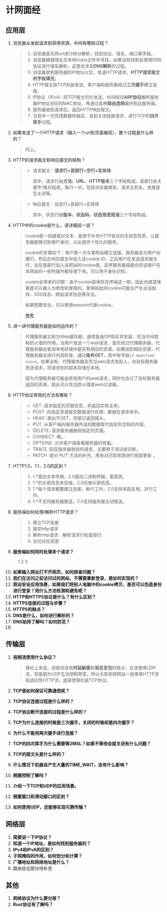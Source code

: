 # 计网面经

## 应用层

1. 浏览器从发起请求到获得资源，中间有哪些过程？
   
   > 1. 浏览器首先将url进行拆分解析，找到协议、域名、端口等字段。
   > 2. 浏览器根据域名去本地hosts文件中寻找，如果没有找到会使用DNS协议进行域名解析，这里会涉及**DNS解析**的过程。
   > 3. 浏览器拿到服务器的IP地址以后，发送HTTP请求，**HTTP请求报文的字段填充**。
   > 4. HTTP报文由TCP封装发送，客户端和服务器经过**三次握手**建立连接。
   > 5. IP协议（IPv4）将TCP报文切片发送，中间经过**ARP协议**解析服务器IP地址对应的MAC地址，再通过各种**路由选择**最终到达服务器。
   > 6. 服务器收到请求后，返回HTTP响应报文。
   > 7. 当其中一方完成数据传输后，发起关闭连接请求，进行TCP的**四次挥手**过程。
   > 
   > [](image/summary/1.1.png)

2. 如果发送了一个HTTP请求（输入一个url到页面展现），整个过程是什么样的？
   
   > 同上。
   > [](image/summary/1.1.png)


3. HTTP的请求报文和响应报文的结构？
   
   > - 请求报文：**请求行+首部行+空行+实体体**
   > 
   >     其中，请求行由**方法、URL、HTTP版本**三个字段构成。首部行由关键字/值对组成，每行一对，包括浏览器类型、请求主机名，连接是否关闭等。

   > - 响应报文：状态行+首部行+实体体
   > 
   >     其中，状态行由**版本、状态码、状态信息短语**三个字段构成。

4. HTTP中的cookie是什么，请详细说一说？
   
   > cookie是一段键值对文本，是用于补充HTTP协议的无状态性质，让服务器能够识别用户身份，以此提供个性化的服务。
   > 
   > cookie的步骤如下：用户第一次与某网站建立连接，服务器会为用户创建ID，然后在响应报文中加入该cookie ID，之后用户在发送请求报文时，会在首部行加入该网站的cookie值，这样服务器端就会将该用户在本网站的一些列操作都存储下来。可以用于身份识别。
   > 
   > cookie会带来的问题：由于cookie是保存在终端这一侧，因此也就意味着是可以被人为修改和冒用的。冒用和劫持cookie可能会产生会话劫持、XSS攻击、跨站请求伪造等攻击。
   > 
   > 如果想要安全，可以使用session代替cookie。

   > [参考](https://developer.mozilla.org/zh-CN/docs/Web/HTTP/Cookies)

5. 讲一讲代理服务器是如何运作的？
   
   > 代理服务器又称为Web缓存器，通常是由ISP购买并安装，充当中间商和防火墙的作用。当用户发送一个web请求，首先经过代理服务器，代理服务器会查询本地存储中是否有相应的资源，如果找到相应资源，代理服务器会进行内容检查，通过**条件GET**，其中有字段`if-modified-since`。如果没有，代理服务器会充当web请求发起人，向目标服务器发送请求，将请求到的副本存储在本地。
   > 
   > 因为代理服务器可能会修改用户的web请求，同时也会过了目标服务器返回的资源，因此可以充当防火墙或web过滤器。

6. HTTP协议常用的方法有哪些？
   > - GET :请求指定的页面信息，并返回实体主体。
   > - POST :向指定资源提交数据进行处理，数据在请求体中。
   > - HEAD :类似于GET，但是只返回报头。
   > - PUT :从客户端向服务器传送的数据取代指定的文档的内容。
   > - DELETE :请求服务器删除指定的页面。
   > - CONNECT :略。
   > - OPTIONS :允许客户端查看服务器的性能。
   > - TRACE :回显服务器收到的请求，主要用于测试或诊断。
   > - PATCH :是对 PUT 方法的补充，用来对已知资源进行局部更新 。

7. HTTP1.0，1.1，2.0的区别？
   > 1. 1.*面向文本传输，2.0面向二进制传输，更高效。
   > 2. 1.*的头部信息未压缩，2.0压缩头部信息。
   > 3. 1.*每个请求都要建立连接，串行工作，2.0支持多路复用，并行工作。
   > 4. 1.*不支持服务器推送，2.0支持服务器主动推送。 
   > 
8. 服务端如何处理/解析HTTP请求？
   > 1. 建立TCP连接
   > 2. 接受http请求
   > 3. 解析http请求：解析请求行和首部行
   > 4. 访问对应资源
   


9.  **服务端如何同时处理多个请求？**
   > 1
   > 2
   > 3
   > 
10. **如果输入网址打不开网页，如何排查问题？**
11. **我们在访问之前访问过的网站，不需要重新登录，是如何实现的？**
12. **假设安全应用场景，如果我们将别人电脑中的cookie拷贝，是否可以伪造身份进行登录？用什么方法检测和避免呢？**
13. **HTTP和HTTPS协议是什么？有什么区别？**
14. **HTTPS连接的过程与步骤？**
15. **HTTPS的缺点？**
16. **DNS是什么，如何进行解析的？**
17. **DNS劫持了解吗？如何防范？**
18. 

## 传输层

1. **视频流使用什么协议？**
   
   > 理论上来说，视频流具有**时延敏感**和**容忍丢包**的特点，应该使用UDP流，但是因为UDP无法控制带宽，所以大型视频网站一般使用HTTP流和适应性HTTP流，底层使用的是TCP协议。

2. **TCP是如何保证可靠通信呢？**
3. **TCP协议连接过程是什么样的？**
4. **TCP协议断开连接的过程是什么样的？**
5. **TCP为什么连接的时候是三次握手，关闭的时候却是四次握手？**
6. **为什么不能用两次握手进行连接？**
7. **TCP的四次挥手为什么需要等2MSL？如果不等待会就关闭有什么问题？**
8. **TCP的报文头是什么样的？**
9. **什么情况下机器会产生大量的TIME_WAIT，会有什么影响？**

10. **拥塞控制了解吗？**
11. **介绍一下TCP和UDP的应用场景。**
12. **拥塞窗口和滑动窗口的区别？**
13. **如何使用UDP，还能够实现可靠传输？**

## 网络层

1. **简要说一下IP协议？**
2. **知道一个IP地址，是如何找到服务器的？**
3. **IPv4和IPv6的区别？**
4. **子网掩码的作用，如何划分和计算？**
5. **广播地址和网络地址是什么？**
6. 路由协议部分待补充

## 其他

1. **网络协议为什么要分层？**
2. **Rust协议有了解吗？**